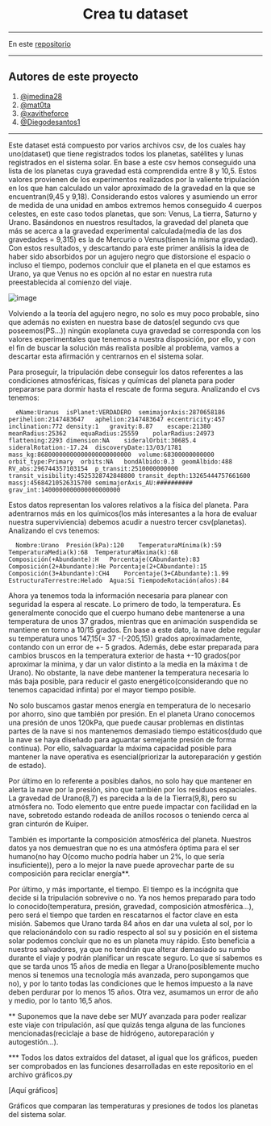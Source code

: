 <h1 align="center">Crea tu dataset</h1>



---

En este [repositorio](https://github.com/Diegodesantos1/Crea_tu_dataset)
***

## Autores de este proyecto

1. [@jmedina28](https://github.com/jmedina28)
2. [@mat0ta](https://github.com/mat0ta)
3. [@xavitheforce](https://github.com/Xavitheforce)
4. [@Diegodesantos1](https://github.com/Diegodesantos1)

***
Este dataset está compuesto por varios archivos csv, de los cuales hay uno(dataset) que tiene registrados todos los planetas, satélites y lunas registrados en el sistema solar. En base a este csv hemos conseguido una lista de los planetas cuya gravedad está comprendida entre 8 y 10,5. Estos valores provienen de los experimentos realizados por la valiente tripulación en los que han calculado un valor aproximado de la gravedad en la que se encuentran(9,45 y 9,18). Considerando estos valores y asumiendo un error de medida de una unidad en ambos extremos hemos conseguido 4 cuerpos celestes, en este caso todos planetas, que son: Venus, La tierra, Saturno y Urano. Basándonos en nuestros resultados, la gravedad del planeta que más se acerca a la gravedad experimental calculada(media de las dos gravedades = 9,315) es la de Mercurio o Venus(tienen la misma gravedad). 
Con estos resultados, y descartando para este primer análisis la idea de haber sido absorbidos por un agujero negro que distorsione el espacio o incluso el tiempo, podemos concluir que el planeta en el que estamos es Urano, ya que Venus no es opción al no estar en nuestra ruta preestablecida al comienzo del viaje.

![image](https://user-images.githubusercontent.com/91721855/164700985-14a01416-0b30-4d83-a497-8816a521bf49.png) 
   
   
Volviendo a la teoría del agujero negro, no solo es muy poco probable, sino que además no existen en nuestra base de datos(el segundo cvs que poseemos(PS...)) ningún exoplaneta cuya gravedad se corresponda con los valores experimentales que tenemos a nuestra disposición, por ello, y con el fin de buscar la solución más realista posible al problema, vamos a descartar esta afirmación y centrarnos en el sistema solar.

Para proseguir, la tripulación debe conseguir los datos referentes a las condiciones atmosféricas, físicas y químicas del planeta para poder prepararse para dormir hasta el rescate de forma segura.
Analizando el cvs tenemos:

      eName:Uranus	isPlanet:VERDADERO	semimajorAxis:2870658186	perihelion:2147483647	aphelion:2147483647	eccentricity:457	inclination:772	density:1	gravity:8.87	escape:21380	meanRadius:25362	equaRadius:25559	polarRadius:24973	flattening:2293	dimension:NA	sideralOrbit:30685.4	sideralRotation:-17.24	discoveryDate:13/03/1781	mass_kg:86800000000000000000000000	volume:68300000000000	orbit_type:Primary	orbits:NA	bondAlbido:0.3	geomAlbido:488	RV_abs:296744357103154	p_transit:2510000000000	transit_visibility:4525328742848800	transit_depth:13265444757661600	massj:45684210526315700	semimajorAxis_AU:##########	grav_int:1400000000000000000000
      
Estos datos representan los valores relativos a la física del planeta. Para adentrarnos más en los químicos(los más interesantes a la hora de evaluar nuestra superviviencia) debemos acudir a nuestro tercer csv(planetas).
Analizando el cvs tenemos:

      Nombre:Urano	Presión(kPa):120	TemperaturaMínima(k):59	TemperaturaMedia(k):68	TemperaturaMáxima(k):68	Composición(+Abundante):H	Porcentaje(CAbundante):83	Composición(2+Abundante):He	Porcentaje(2+CAbundante):15	Composición(3+Abundante):CH4	Porcentaje(3+CAbundante):1.99	EstructuraTerrestre:Helado	Agua:Si	TiempodeRotación(años):84
      
Ahora ya tenemos toda la información necesaria para planear con seguridad la espera al rescate.
Lo primero de todo, la temperatura. Es generalmente conocido que el cuerpo humano debe mantenerse a una temperatura de unos 37 grados, mientras que en animación suspendida se mantiene en torno a 10/15 grados. En base a este dato, la nave debe regular su temperatura unos 147,15(= 37 -(-205,15)) grados aproximadamente, contando con un error de +- 5 grados. Además, debe estar preparada para cambios bruscos en la temperatura exterior de hasta +-10 grados(por aproximar la minima, y dar un valor distinto a la media en la máxima t de Urano). No obstante, la nave debe mantener la temperatura necesaria lo más baja posible, para reducir el gasto energético(considerando que no tenemos capacidad infinta) por el mayor tiempo posible.

No solo buscamos gastar menos energía en temperatura de lo necesario por ahorro, sino que también por presión. En el planeta Urano conocemos una presión de unos 120kPa, que puede causar problemas en distintas partes de la nave si nos mantenemos demasiado tiempo estáticos(dudo que la nave se haya diseñado para aguantar semejante presión de forma continua). Por ello, salvaguardar la máxima capacidad posible para mantener la nave operativa es esencial(priorizar la autoreparación y gestión de estado).

Por último en lo referente a posibles daños, no solo hay que mantener en alerta la nave por la presión, sino que también por los residuos espaciales. La gravedad de Urano(8,7) es parecida a la de la Tierra(9,8), pero su atmósfera no. Todo elemento que entre puede impactar con facilidad en la nave, sobretodo estando rodeada de anillos rocosos o teniendo cerca al gran cinturón de Kuiper.

También es importante la composición atmosférica del planeta. Nuestros datos ya nos demuestran que no es una atmósfera óptima para el ser humano(no hay O(como mucho podría haber un 2%, lo que sería insuficiente)), pero a lo mejor la nave puede aprovechar parte de su composición para reciclar energía**.

Por último, y más importante, el tiempo. El tiempo es la incógnita que decide si la tripulación sobrevive o no. Ya nos hemos preparado para todo lo conocido(temperatura, presión, gravedad, composición atmosférica...), pero será el tiempo que tarden en rescatarnos el factor clave en esta misión. Sabemos que Urano tarda 84 años en dar una vuleta al sol, por lo que relacionándolo con su radio respecto al sol su y posición en el sistema solar podemos concluir que no es un planeta muy rápido. Esto beneficia a nuestros salvadores, ya que no tendrán que alterar demasiado su rumbo durante el viaje y podrán planificar un rescate seguro. Lo que sí sabemos es que se tarda unos 15 años de media en llegar a Urano(posiblemente mucho menos si tenemos una tecnología más avanzada, pero supongamos que no), y por lo tanto todas las condiciones que le hemos impuesto a la nave deben perdurar por lo menos 15 años. Otra vez, asumamos un error de año y medio, por lo tanto 16,5 años.

** Suponemos que la nave debe ser MUY avanzada para poder realizar este viaje con tripulación, así que quizás tenga alguna de las funciones mencionadas(reciclaje a base de hidrógeno, autoreparación y autogestión...).

*** Todos los datos extraídos del dataset, al igual que los gráficos, pueden ser comprobados en las funciones desarrolladas en este repositorio en el archivo gráficos.py

[Aquí gráficos]

Gráficos que comparan las temperaturas y presiones de todos los planetas del sistema solar.
